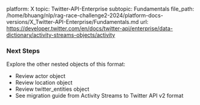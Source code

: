 platform: X
topic: Twitter-API-Enterprise
subtopic: Fundamentals
file_path: /home/bhuang/nlp/rag-race-challenge2-2024/platform-docs-versions/X_Twitter-API-Enterprise/Fundamentals.md
url: https://developer.twitter.com/en/docs/twitter-api/enterprise/data-dictionary/activity-streams-objects/activity

### Next Steps

Explore the other nested objects of this format:

* Review actor object
* Review location object
* Review twitter\_entities object
* See migration guide from Activity Streams to Twitter API v2 format